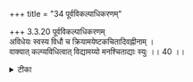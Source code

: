 +++
title = "34 पूर्वविकल्पाधिकरणम्"

+++
3.3.20 पूर्वविकल्पाधिकरणम्  
अविधेयः स्वस्य विधौ च क्रियामयेष्टकचितादिवह्नीनाम् ।  
वाक्यात् कल्प्यविधित्वात् विद्यामय्यो मनश्चिताद्याः स्युः ।। 40 ।।

<details><summary>टीका</summary>

3.3.20 पूर्वविकल्पाधिकरणम् Fire in the alters built by mind referred to in the शतपथब्राह्मण is not to be viewed as connected with the sacrifice of action. On the basis of the text 'These fires are built of knowledge only' etc., they constitute an act of meditation only. Notes : 1. D.iv.1 - 3 2. Cited in the SB, III. iii.46.
</details>

